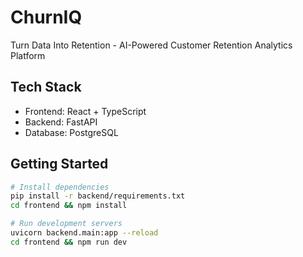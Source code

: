 # ChurnIQ
Turn Data Into Retention - AI-Powered Customer Retention Analytics Platform

## Tech Stack
- Frontend: React + TypeScript
- Backend: FastAPI
- Database: PostgreSQL

## Getting Started
```bash
# Install dependencies
pip install -r backend/requirements.txt
cd frontend && npm install

# Run development servers
uvicorn backend.main:app --reload
cd frontend && npm run dev
```

